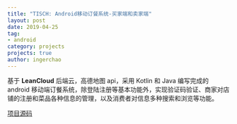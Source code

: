 ```yaml
---
title: "TISCH: Android移动订餐系统-买家端和卖家端"
layout: post
date: 2019-04-25
tag:
- android
category: projects
projects: true
author: ingerchao
---
```


基于 **LeanCloud** 后端云，高德地图 api，采用 Kotlin 和 Java 编写完成的 android 移动端订餐系统，除登陆注册等基本功能外，实现验证码验证、商家对店铺的注册和菜品各种信息的管理，以及消费者对信息多种搜索和浏览等功能。

[项目源码](https://github.com/Inger-Chao/TISCH)
